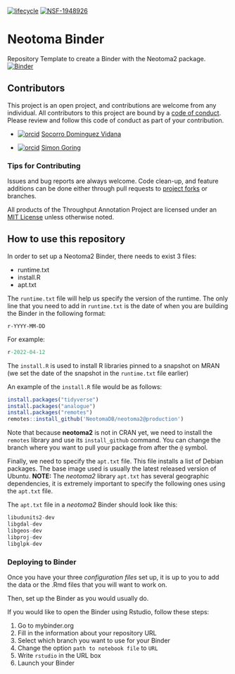 [![lifecycle](https://img.shields.io/badge/lifecycle-experimental-orange.svg)](https://www.tidyverse.org/lifecycle/#experimental)
[![NSF-1948926](https://img.shields.io/badge/NSF-1948926-blue.svg)](https://nsf.gov/awardsearch/showAward?AWD_ID=1948926)
# Neotoma Binder

Repository Template to create a Binder with the Neotoma2 package.   
[![Binder](https://mybinder.org/badge_logo.svg)](https://mybinder.org/v2/gh/NeotomaDB/neotoma_binder/main?urlpath=rstudio)

## Contributors

This project is an open project, and contributions are welcome from any individual.  All contributors to this project are bound by a [code of conduct](CODE_OF_CONDUCT.md).  Please review and follow this code of conduct as part of your contribution.

* [![orcid](https://img.shields.io/badge/orcid-0000--0002--7926--4935-brightgreen.svg)](https://orcid.org/0000-0002-7926-4935) [Socorro Dominguez Vidana](https://sedv8808.github.io/)

* [![orcid](https://img.shields.io/badge/orcid-0000--0002--2700--4605-brightgreen.svg)](https://orcid.org/0000-0002-2700-4605) [Simon Goring](http://goring.org)

### Tips for Contributing

Issues and bug reports are always welcome.  Code clean-up, and feature additions can be done either through pull requests to [project forks]() or branches.

All products of the Throughput Annotation Project are licensed under an [MIT License](LICENSE) unless otherwise noted.

## How to use this repository

In order to set up a Neotoma2 Binder, there needs to exist 3 files:
- runtime.txt
- install.R
- apt.txt

The `runtime.txt` file will help us specify the version of the runtime. 
The only line that you need to add in `runtime.txt` is the date of when you are building the Binder in the following format:
```
r-YYYY-MM-DD
```

For example:
```R
r-2022-04-12
```

The `install.R` is used to install R libraries pinned to a snapshot on MRAN (we set the date of the snapshot in the `runtime.txt` file earlier)

An example of the `install.R` file would be as follows:
```R
install.packages("tidyverse")
install.packages("analogue")
install.packages("remotes")
remotes::install_github('NeotomaDB/neotoma2@production')
```

Note that because **neotoma2** is not in CRAN yet, we need to install the `remotes` library and use its `install_github` command. 
You can change the branch where you want to pull your package from after the `@` symbol.

Finally, we need to specify the `apt.txt` file. This file installs a list of Debian packages. The base image used is usually the latest released version of Ubuntu. **NOTE:** The *neotoma2* library `apt.txt` has several geographic dependencies, it is extremely important to specify the following ones using the `apt.txt` file. 

The `apt.txt` file in a *neotoma2* Binder should look like this:

```R
libudunits2-dev
libgdal-dev
libgeos-dev
libproj-dev
libglpk-dev
```
### Deploying to Binder

Once you have your three *configuration files* set up, it is up to you to add the data or the .Rmd files that you will want to work on. 

Then, set up the Binder as you would usually do.  

If you would like to open the Binder using Rstudio, follow these steps:

1. Go to mybinder.org
2. Fill in the information about your repository URL
3. Select which branch you want to use for your Binder
4. Change the option `path to notebook file` to `URL`
5. Write `rstudio` in the URL box
6. Launch your Binder

